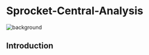 # Sprocket-Central-Analysis
![background](https://github.com/Emmanuelson321/Sprocket-Central-Analysis/assets/134542481/eecfabb9-2297-470a-93b6-fcaa51c9419f)

## Introduction

